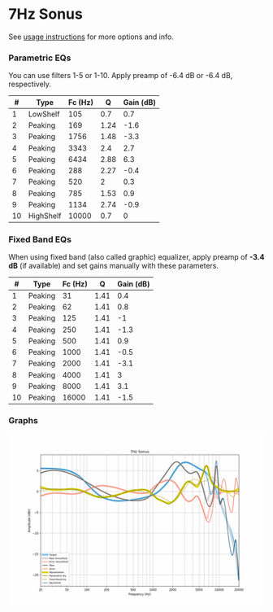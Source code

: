 # 7Hz Sonus
See [usage instructions](https://github.com/jaakkopasanen/AutoEq#usage) for more options and info.

### Parametric EQs
You can use filters 1-5 or 1-10. Apply preamp of -6.4 dB or -6.4 dB, respectively.

|   # | Type      |   Fc (Hz) |    Q |   Gain (dB) |
|-----|-----------|-----------|------|-------------|
|   1 | LowShelf  |       105 | 0.7  |         0.7 |
|   2 | Peaking   |       169 | 1.24 |        -1.6 |
|   3 | Peaking   |      1756 | 1.48 |        -3.3 |
|   4 | Peaking   |      3343 | 2.4  |         2.7 |
|   5 | Peaking   |      6434 | 2.88 |         6.3 |
|   6 | Peaking   |       288 | 2.27 |        -0.4 |
|   7 | Peaking   |       520 | 2    |         0.3 |
|   8 | Peaking   |       785 | 1.53 |         0.9 |
|   9 | Peaking   |      1134 | 2.74 |        -0.9 |
|  10 | HighShelf |     10000 | 0.7  |         0   |

### Fixed Band EQs
When using fixed band (also called graphic) equalizer, apply preamp of **-3.4 dB** (if available) and set gains manually with these parameters.

|   # | Type    |   Fc (Hz) |    Q |   Gain (dB) |
|-----|---------|-----------|------|-------------|
|   1 | Peaking |        31 | 1.41 |         0.4 |
|   2 | Peaking |        62 | 1.41 |         0.8 |
|   3 | Peaking |       125 | 1.41 |        -1   |
|   4 | Peaking |       250 | 1.41 |        -1.3 |
|   5 | Peaking |       500 | 1.41 |         0.9 |
|   6 | Peaking |      1000 | 1.41 |        -0.5 |
|   7 | Peaking |      2000 | 1.41 |        -3.1 |
|   8 | Peaking |      4000 | 1.41 |         3   |
|   9 | Peaking |      8000 | 1.41 |         3.1 |
|  10 | Peaking |     16000 | 1.41 |        -1.5 |

### Graphs
![](./7Hz%20Sonus.png)
